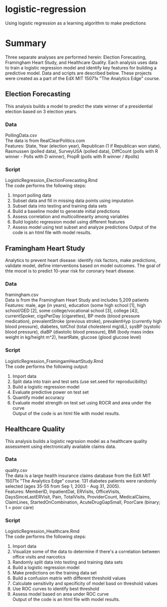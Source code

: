 # logistic-regression
Using logistic regression as a learning algorithm to make predictions

# Summary
Three separate analyses are performed herein: Election Forecasting, Framingham Heart Study, and Healthcare Quality. Each analysis uses data to train a logistic regression model and identify key features for building a predictive model. Data and scripts are described below. These projects were created as a part of the EdX MIT 15071x "The Analytics Edge" course.

## Election Forecasting
This analysis builds a model to predict the state winner of a presidential election based on 3 election years. 
### Data
PollingData.csv  
The data is from RealClearPolitics.com  
Features: State, Year (election year), Republican (1 if Republican won state), Rasmussen (polled data), SurveyUSA (polled data), DiffCount (polls with R winner - Polls with D winner), PropR (polls with R winner / #polls)

### Script
LogisticRegression_ElectionForecasting.Rmd  
The code performs the following steps:  
1.  Import polling data  
2.  Subset data and fill in missing data points using imputation  
3.  Subset data into testing and training data sets
3.  Build a baseline model to generate initial predictions  
4.  Assess correlation and multicollinearity among variables  
5.  Build logistic regression model using different features  
6.  Assess model using test subset and analyze predictions
Output of the code is an html file with model results.  
  
  
## Framingham Heart Study
Analytics to prevent heart disease: identify risk factors, make predictions, validate model, define interventions based on model outcomes. The goal of thte mocel is to predict 10-year risk for coronary heart disease.  
### Data
framingham.csv  
Data is from the Framingham Heart Study and includes 5,209 patients  
Features: male, age (in years), education (some high school [1], high school/GED [2], some college/vocational school [3], college [4]), currentSpoker, cigsPerDay (cigarettes), BP meds (blood pressure medication), prevalentStroke (previous stroke), prevalentHyp (currently high blood pressure), diabetes, totChol (total cholesterol mg/dL), sysBP (systolic blood pressure), diaBP (diastolic blood pressure), BMI (body mass index weight in kg/height m^2), heartRate, glucose (glood glucose level)
### Script
LogisticRegression_FramingamHeartStudy.Rmd  
The code performs the following output:  
1.  Import data  
2.  Split data into train and test sets (use set.seed for reproducibility)  
3.  Build a logistic regression model  
4.  Evaluate predictive power on test set  
5.  Quantify model accuracy  
6.  Evaluate model strength on test set using ROCR and area under the curve  
Output of the code is an html file with model results.  
  
  
## Healthcare Quality
This analysis builds a logistic regrssion model as a healthcare quality assessment using electronically available claims data. 
### Data
quality.csv  
The data is a large health insurance claims database from the EdX MIT 15071x "The Analytics Edge" course. 131 diabetes patients were randomly selected (ages 35-55 from Sep 1, 2003 - Aug 31, 2005).  
Features: MemberID, InpatientDat, ERVisits, OfficeVisits, DaysSinceLastERVisit, Pain, TotalVisits, ProviderCount, MedicalClaims, ClaimLines, StartedOnCombination, AcuteDrugGapSmall, PoorCare (binary; 1 = poor care)   
### Script
LogisticRegression_Healthcare.Rmd  
The code performs the following steps:  
1.  Import data  
2.  Visualize some of the data to determine if there's a correlation between office visits and narcotics  
3.  Randomly split data into testing and training data sets  
4.  Build a logistic regression model  
5.  Make predictions on the training data set  
6.  Build a confusion matrix with different threshold values  
7.  Calculate sensitivity and specificity of model basd on threshold values  
8.  Use ROC curves to identify best threshold  
9.  Assess model based on area under ROC curve  
Output of the code is an html file with model results.  
